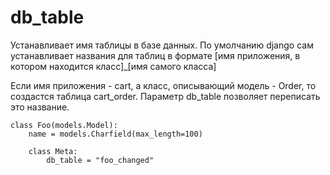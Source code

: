 db_table
==

Устанавливает имя таблицы в базе данных.
По умолчанию django сам устанавливает названия для таблиц в формате
[имя приложения, в котором находится класс]_[имя самого класса]

Если имя приложения -  cart, а класс, описывающий модель - Order, то создастся таблица cart_order.
Параметр db_table позволяет переписать это название.

```
class Foo(models.Model):
    name = models.Charfield(max_length=100)

    class Meta:
        db_table = "foo_changed"

```
